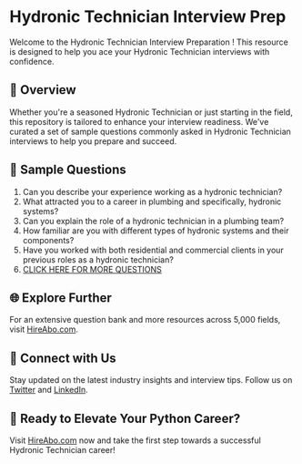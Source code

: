 # Hydronic Technician Interview Prep

Welcome to the Hydronic Technician Interview Preparation ! This resource is designed to help you ace your Hydronic Technician interviews with confidence.

## 🚀 Overview

Whether you're a seasoned Hydronic Technician or just starting in the field, this repository is tailored to enhance your interview readiness. We've curated a set of sample questions commonly asked in Hydronic Technician interviews to help you prepare and succeed.

## 📝 Sample Questions

1. Can you describe your experience working as a hydronic technician?
2. What attracted you to a career in plumbing and specifically, hydronic systems?
3. Can you explain the role of a hydronic technician in a plumbing team?
4. How familiar are you with different types of hydronic systems and their components?
5. Have you worked with both residential and commercial clients in your previous roles as a hydronic technician?
6. [CLICK HERE FOR MORE QUESTIONS](https://hireabo.com/job/12_0_14/Hydronic%20Technician)

## 🌐 Explore Further

For an extensive question bank and more resources across 5,000 fields, visit [HireAbo.com](https://www.hireabo.com).

## 📱 Connect with Us

Stay updated on the latest industry insights and interview tips. Follow us on [Twitter](https://twitter.com/hireabo) and [LinkedIn](https://www.linkedin.com/in/hire-abo-3609972a8/).

## 🚀 Ready to Elevate Your Python Career?

Visit [HireAbo.com](https://www.hireabo.com) now and take the first step towards a successful Hydronic Technician career!
